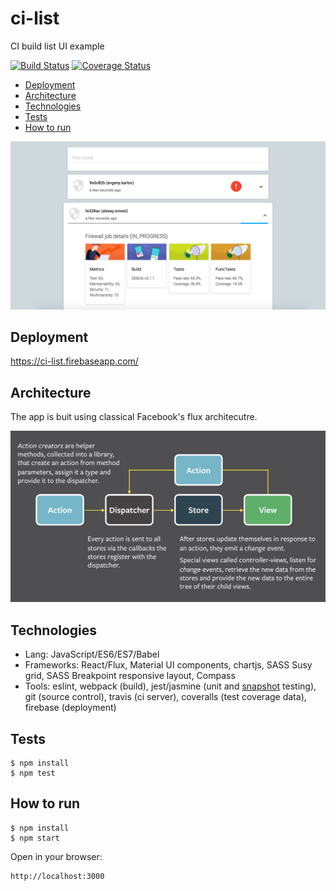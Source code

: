 # ci-list
CI build list UI example

[![Build Status](https://travis-ci.org/alexey-ernest/ci-list.svg?branch=master)](https://travis-ci.org/alexey-ernest/ci-list)
[![Coverage Status](https://coveralls.io/repos/github/alexey-ernest/ci-list/badge.svg?branch=master)](https://coveralls.io/github/alexey-ernest/ci-list?branch=master)

* [Deployment](#deployment)
* [Architecture](#architecture)
* [Technologies](#technologies)
* [Tests](#tests)
* [How to run](#how-to-run)

<img src="assets/ss.png" width="600">

## Deployment
https://ci-list.firebaseapp.com/

## Architecture
The app is buit using classical Facebook's flux architecutre.

<img src="assets/flux.png" width="600">


## Technologies
* Lang: JavaScript/ES6/ES7/Babel
* Frameworks: React/Flux, Material UI components, chartjs, SASS Susy grid, SASS Breakpoint responsive layout, Compass
* Tools: eslint, webpack (build), jest/jasmine (unit and [snapshot](https://facebook.github.io/jest/blog/2016/07/27/jest-14.html) testing), git (source control), travis (ci server), coveralls (test coverage data), firebase (deployment)

## Tests

```
$ npm install
$ npm test
```

## How to run

```
$ npm install
$ npm start
```

Open in your browser:
```
http://localhost:3000
```

